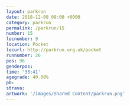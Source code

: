 ```yaml
---
layout: parkrun
date: 2018-12-08 09:00 +0000
category: parkrun
permalink: /parkrun/15
number: 15
locnumber: 9
location: Pocket
locurl: http://parkrun.org.uk/pocket
runnumber: 26
pos: 96
genderpos: 
time: '33:41'
agegrade: 40.08%
pb: 
strava: 
artwork: '/images/Shared Content/parkrun.png'
---
```

